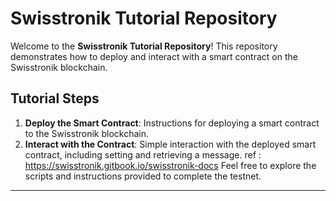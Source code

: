 # Swisstronik Tutorial Repository

Welcome to the **Swisstronik Tutorial Repository**! This repository demonstrates how to deploy and interact with a smart contract on the Swisstronik blockchain.

## Tutorial Steps

1. **Deploy the Smart Contract**: Instructions for deploying a smart contract to the Swisstronik blockchain.
2. **Interact with the Contract**: Simple interaction with the deployed smart contract, including setting and retrieving a message.
ref : https://swisstronik.gitbook.io/swisstronik-docs
Feel free to explore the scripts and instructions provided to complete the testnet.

---

